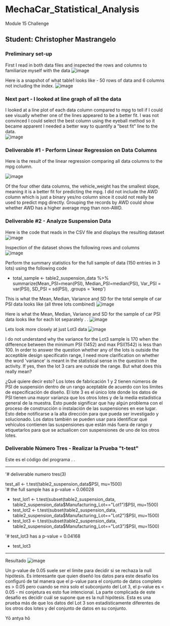 # MechaCar_Statistical_Analysis
Module 15 Challenge

## Student: Christopher Mastrangelo

### Preliminary set-up
First I read in both data files and inspected the rows and columns to familiarize myself with the data
![image](https://user-images.githubusercontent.com/86205000/136675004-978b3059-988f-45da-a411-fc516b95ee27.png)

Here is a snapshot of what table1 looks like - 50 rows of data and 6 columns not including the index. 
![image](https://user-images.githubusercontent.com/86205000/136675026-9ec2441f-bc91-4b9f-a9f8-1955a44c522f.png)

### Next part - I looked at line graph of all the data
I looked at a line plot of each data column compared to mpg to tell if I could see visually whether one of the lines appeared to be a better fit.
I was not convinced I could select the best column using the eyeball method so it became apparent I needed a better way to quantify a "best fit" line to the data.<br>
![image](https://user-images.githubusercontent.com/86205000/136705804-d05b7fae-adae-4899-ada6-3f84e7626e75.png)

### Deliverable #1 - Perform Linear Regression on Data Columns

Here is the result of the linear regression comparing all data columns to the mpg column.

![image](https://user-images.githubusercontent.com/86205000/136705441-2184162f-ff97-447a-8e7a-3b71ce25aa1e.png)

Of the four other data columns, the vehicle_weight has the smallest slope, meaning it is a better fit for predicting the mpg.
I did not include the AWD column which is just a binary yes/no column since it could not really be used to predict mpg directly.
Grouping the records by AWD could show whether AWD has a higher average mpg than non-AWD.

### Deliverable #2 - Analyze Suspension Data 

Here is the code that reads in the CSV file and displays the resulting dataset
![image](https://user-images.githubusercontent.com/86205000/136707524-eb501811-ef23-4b75-acbb-9f6f9abdf59d.png)

Inspection of the dataset shows the following rows and columns <br>
![image](https://user-images.githubusercontent.com/86205000/136707565-e6309ddc-7b3b-4ac4-b76e-647d5336607d.png)

Perform the summary statistics for the full sample of data (150 entries in 3 lots) using the following code
 - total_sample <- table2_suspension_data %>% summarize(Mean_PSI=mean(PSI), Median_PSI=median(PSI), Var_PSI = var(PSI), SD_PSI = sd(PSI), .groups = 'keep')

This is what the Mean, Median, Variance and SD for the total semple of car PSI data looks like (all three lots combined)
![image](https://user-images.githubusercontent.com/86205000/136707417-699a58ce-620e-4f70-a2a7-d8676885aef5.png)

Here is what the Mean, Median, Variance and SD for the sample of car PSI data looks like for each lot separately . . 
![image](https://user-images.githubusercontent.com/86205000/136709279-d7638141-85e0-40ce-b2ff-ccf35eeedc6b.png)


Lets look more closely at just Lot3 data
![image](https://user-images.githubusercontent.com/86205000/136707851-f71a458f-8739-41d6-bc06-a654492dc3f1.png)

I do not understand why the variance for the Lot3 sample is 170 when the difference between the minimum PSI (1452) and max PSI(1542) is less than 100. In order to answer the question whether any of the lots is outside the acceptible design specificatin range, I need more clarification on whether the word 'variance' is meant in the statistical sense in the question in the activity.  If yes, then the lot 3 cars are outside the range.  But what does this really mean? 

¿Qué quiere decir esto?  Los lotes de fabricación 1 y 2 tienen números de PSI de suspensión dentro de un rango aceptable de acuerdo con los límites de especificación de diseño.
El lote 3 es el único lote donde los datos de PSI tienen una mayor varianza que los otros lotes y de la media estadística general de la muestra.
Esto puede significar que hay algún problema con el proceso de construcción o instalación de las suspensiones en ese lugar.
Esto debe notificarse a la alta dirección para que pueda ser investigado y solucionado.
Los datos también se pueden usar para identificar qué vehículos contienen las suspensiones que están más fuera de rango y etiquetarlos para que se actualicen con suspensiones de uno de los otros lotes.

### Deliverable Número Tres - Realizar la Prueba "t-test"

Este es el código del programa . . 
<hr>
'# deliverable numero tres(3)

test_all <- t.test(table2_suspension_data$PSI, mu=1500) <br>
'# the full sample has a p-value = 0.06028 

- test_lot1 <- t.test(subset(table2_suspension_data, table2_suspension_data$Manufacturing_Lot=="Lot1")$PSI, mu=1500)
- test_lot2 <- t.test(subset(table2_suspension_data, table2_suspension_data$Manufacturing_Lot=="Lot2")$PSI, mu=1500)
- test_lot3 <- t.test(subset(table2_suspension_data, table2_suspension_data$Manufacturing_Lot=="Lot3")$PSI, mu=1500)

'# test_lot3 has a p-value = 0.04168
- test_lot3
<hr>

Resultado
![image](https://user-images.githubusercontent.com/86205000/136709123-c7dcf0d8-2096-4e6e-9698-85f17ea10668.png)

Un p-value de 0.05 suele ser el límite para decidir si se rechaza la null hipótesis. Es interesante que quien diseñó los datos para este desafío los configuró de tal manera que el p-value para el conjunto de datos completo es > 0.05 pero cuando se mira solo el subconjunto del Lot 3, el p-value es < 0.05 - mi conjetura es esto fue intencional. La parte complicada de este desafío es decidir cuál se supone que es la null hipótesis. Esta es una prueba más de que los datos del Lot 3 son estadísticamente diferentes de los otros dos lotes y del conjunto de datos en su conjunto.

Yō antya hō
